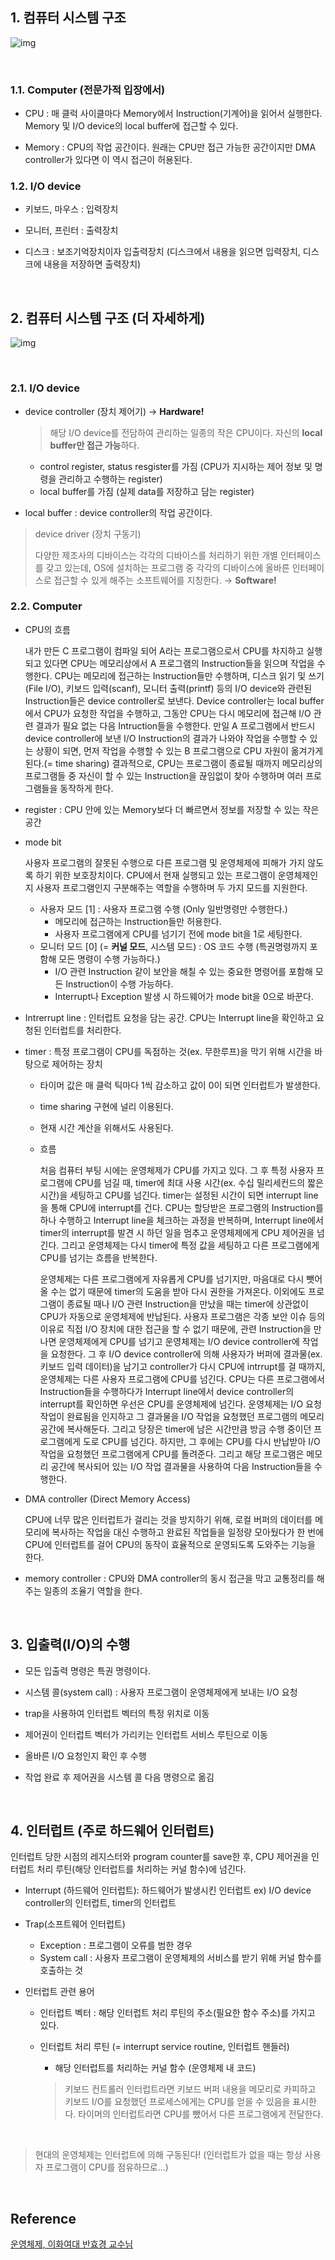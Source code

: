## 1. 컴퓨터 시스템 구조

![img](https://blog.kakaocdn.net/dn/bbDCWZ/btqIpv4igBz/VzxEiwKfaVi7utgy29Nf9K/img.png)            

​    

### 1.1. Computer (전문가적 입장에서)

* CPU : 매 클럭 사이클마다 Memory에서 Instruction(기계어)을 읽어서 실행한다. Memory 및 I/O device의 local buffer에 접근할 수 있다.

* Memory : CPU의 작업 공간이다. 원래는 CPU만 접근 가능한 공간이지만 DMA controller가 있다면 이 역시 접근이 허용된다.

### 1.2. I/O device 

* 키보드, 마우스 : 입력장치

* 모니터, 프린터 : 출력장치

* 디스크 : 보조기억장치이자 입출력장치 (디스크에서 내용을 읽으면 입력장치, 디스크에 내용을 저장하면 출력장치)

​    

## 2. 컴퓨터 시스템 구조 (더 자세하게)

![img](https://blog.kakaocdn.net/dn/nHrbt/btqIdsnzuXp/OZRN93Nw2hhFG2dUxz6iyK/img.png)

​     

### 2.1. I/O device

* device controller (장치 제어기) → **Hardware!**

  > 해당 I/O device를 전담하여 관리하는 일종의 작은 CPU이다. 자신의 **local buffer만 접근 가능**하다.

  * control register, status resgister를 가짐 (CPU가 지시하는 제어 정보 및 명령을 관리하고 수행하는 register)
  * local buffer를 가짐 (실제 data를 저장하고 담는 register)

* local buffer : device controller의 작업 공간이다.    

> device driver (장치 구동기) 
>
> 다양한 제조사의 디바이스는 각각의 디바이스를 처리하기 위한 개별 인터페이스를 갖고 있는데, OS에 설치하는 프로그램 중 각각의 디바이스에 올바른 인터페이스로 접근할 수 있게 해주는 소프트웨어를 지칭한다. → **Software!**     

### 2.2. Computer

* CPU의 흐름

  내가 만든 C 프로그램이 컴파일 되어 A라는 프로그램으로서 CPU를 차지하고 실행되고 있다면 CPU는 메모리상에서 A 프로그램의 Instruction들을 읽으며 작업을 수행한다. CPU는 메모리에 접근하는 Instruction들만 수행하며, 디스크 읽기 및 쓰기(File I/O), 키보드 입력(scanf), 모니터 출력(printf) 등의 I/O device와 관련된 Instruction들은 device controller로 보낸다. Device controller는 local buffer에서 CPU가 요청한 작업을 수행하고, 그동안 CPU는 다시 메모리에 접근해 I/O 관련 결과가 필요 없는 다음 Intruction들을 수행한다. 만일 A 프로그램에서 반드시 device controller에 보낸 I/O Instruction의 결과가 나와야 작업을 수행할 수 있는 상황이 되면, 먼저 작업을 수행할 수 있는 B 프로그램으로 CPU 자원이 옮겨가게 된다.(= time sharing) 결과적으로, CPU는 프로그램이 종료될 때까지 메모리상의 프로그램들 중 자신이 할 수 있는 Instruction을 끊임없이 찾아 수행하며 여러 프로그램들을 동작하게 한다.

* register : CPU 안에 있는 Memory보다 더 빠르면서 정보를 저장할 수 있는 작은 공간 

* mode bit

  사용자 프로그램의 잘못된 수행으로 다른 프로그램 및 운영체제에 피해가 가지 않도록 하기 위한 보호장치이다. CPU에서 현재 실행되고 있는 프로그램이 운영체제인지 사용자 프로그램인지 구분해주는 역할을 수행하며 두 가지 모드를 지원한다.

  * 사용자 모드 [1] : 사용자 프로그램 수행 (Only 일반명령만 수행한다.)
    * 메모리에 접근하는 Instruction들만 허용한다.
    * 사용자 프로그램에게 CPU를 넘기기 전에 mode bit을 1로 세팅한다.
  * 모니터 모드 [0] (= **커널 모드**, 시스템 모드) : OS 코드 수행 (특권명령까지 포함해 모든 명령이 수행 가능하다.)
    * I/O 관련 Instruction 같이 보안을 해칠 수 있는 중요한 명령어를 포함해 모든 Instruction이 수행 가능하다.
    * Interrupt나 Exception 발생 시 하드웨어가 mode bit을 0으로 바꾼다.

* Intrerrupt line : 인터럽트 요청을 담는 공간. CPU는 Interrupt line을 확인하고 요청된 인터럽트를 처리한다.

* timer : 특정 프로그램이 CPU를 독점하는 것(ex. 무한루프)을 막기 위해 시간을 바탕으로 제어하는 장치

  * 타이머 값은 매 클럭 틱마다 1씩 감소하고 값이 0이 되면 인터럽트가 발생한다.

  * time sharing 구현에 널리 이용된다.

  * 현재 시간 계산을 위해서도 사용된다.

  * 흐름

    처음 컴퓨터 부팅 시에는 운영체제가 CPU를 가지고 있다. 그 후 특정 사용자 프로그램에 CPU를 넘길 때, timer에 최대 사용 시간(ex. 수십 밀리세컨드의 짧은 시간)을 세팅하고 CPU를 넘긴다. timer는 설정된 시간이 되면 interrupt line을 통해 CPU에 interrupt를 건다. CPU는 할당받은 프로그램의 Instruction를 하나 수행하고 Interrupt line을 체크하는 과정을 반복하며, Interrupt line에서 timer의 interrupt를 발견 시 하던 일을 멈추고 운영체제에게 CPU 제어권을 넘긴다. 그리고 운영체제는 다시 timer에 특정 값을 세팅하고 다른 프로그램에게 CPU를 넘기는 흐름을 반복한다.

    운영체제는 다른 프로그램에게 자유롭게 CPU를 넘기지만, 마음대로 다시 뺏어 올 수는 없기 때문에 timer의 도움을 받아 다시 권한을 가져온다. 이외에도 프로그램이 종료될 때나 I/O 관련 Instruction을 만났을 때는 timer에 상관없이 CPU가 자동으로 운영체제에 반납된다. 사용자 프로그램은 각종 보안 이슈 등의 이유로 직접 I/O 장치에 대한 접근을 할 수 없기 때문에, 관련 Instruction을 만나면 운영체제에게 CPU를 넘기고 운영체제는 I/O device controller에 작업을 요청한다. 그 후 I/O device controller에 의해 사용자가 버퍼에 결과물(ex. 키보드 입력 데이터)을 남기고 controller가 다시 CPU에 intrrupt를 걸 때까지, 운영체제는 다른 사용자 프로그램에 CPU를 넘긴다. CPU는 다른 프로그램에서 Instruction들을 수행하다가 Interrupt line에서 device controller의 interrupt를 확인하면 우선은 CPU를 운영체제에 넘긴다. 운영체제는 I/O 요청 작업이 완료됨을 인지하고 그 결과물을 I/O 작업을 요청했던 프로그램의 메모리 공간에 복사해둔다. 그리고 당장은 timer에 남은 시간만큼 방금 수행 중이던 프로그램에게 도로 CPU를 넘긴다. 하지만, 그 후에는 CPU를 다시 반납받아 I/O 작업을 요청했던 프로그램에게 CPU를 돌려준다. 그리고 해당 프로그램은 메모리 공간에 복사되어 있는 I/O 작업 결과물을 사용하여 다음 Instruction들을 수행한다.

* DMA controller (Direct Memory Access)

  CPU에 너무 많은 인터럽트가 걸리는 것을 방지하기 위해, 로컬 버퍼의 데이터를 메모리에 복사하는 작업을 대신 수행하고 완료된 작업들을 일정량 모아뒀다가 한 번에 CPU에 인터럽트를 걸어 CPU의 동작이 효율적으로 운영되도록 도와주는 기능을 한다.

* memory controller : CPU와 DMA controller의 동시 접근을 막고 교통정리를 해주는 일종의 조율기 역할을 한다.

​    

## 3. 입출력(I/O)의 수행

* 모든 입출력 명령은 특권 명령이다.

* 시스템 콜(system call) : 사용자 프로그램이 운영체제에게 보내는 I/O 요청

* trap을 사용하여 인터럽트 벡터의 특정 위치로 이동

* 제어권이 인터럽트 벡터가 가리키는 인터럽트 서비스 루틴으로 이동

* 올바른 I/O 요청인지 확인 후 수행

* 작업 완료 후 제어권을 시스템 콜 다음 명령으로 옮김

​    

## 4. 인터럽트 (주로 하드웨어 인터럽트)

인터럽트 당한 시점의 레지스터와 program counter를 save한 후, CPU 제어권을 인터럽트 처리 루틴(해당 인터럽트를 처리하는 커널 함수)에 넘긴다.

* Interrupt (하드웨어 인터럽트): 하드웨어가 발생시킨 인터럽트 ex) I/O device controller의 인터럽트, timer의 인터럽트 

* Trap(소프트웨어 인터럽트)
  * Exception : 프로그램이 오류를 범한 경우
  * System call : 사용자 프로그램이 운영체제의 서비스를 받기 위해 커널 함수를 호출하는 것 

* 인터럽트 관련 용어

  * 인터럽트 벡터 : 해당 인터럽트 처리 루틴의 주소(필요한 함수 주소)를 가지고 있다.

  * 인터럽트 처리 루틴 (= interrupt service routine, 인터럽트 핸들러)

    * 해당 인터럽트를 처리하는 커널 함수 (운영체제 내 코드)

    > 키보드 컨트롤러 인터럽트라면 키보드 버퍼 내용을 메모리로 카피하고 키보드 I/O를 요청했던 프로세스에게는 CPU를 얻을 수 있음을 표시한다. 타이머의 인터럽트라면 CPU를 뺐어서 다른 프로그램에게 전달한다.

​    

> 현대의 운영체제는 인터럽트에 의해 구동된다! (인터럽트가 없을 때는 항상 사용자 프로그램이 CPU를 점유하므로...)

​    

## Reference

[운영체제, 이화여대 반효경 교수님](http://www.kocw.net/home/search/kemView.do?kemId=1046323)